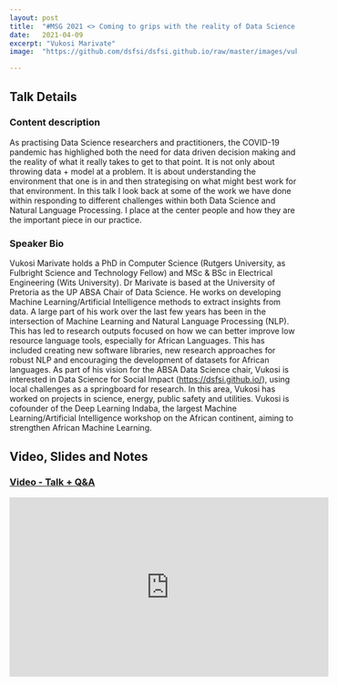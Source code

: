 ```yaml
---
layout: post
title:  "#MSG 2021 <> Coming to grips with the reality of Data Science - It's people all the way down"
date:   2021-04-09
excerpt: "Vukosi Marivate"
image:  "https://github.com/dsfsi/dsfsi.github.io/raw/master/images/vukosi.png"

---
```


## Talk Details

### Content description
As practising Data Science researchers and practitioners, the COVID-19 pandemic has highlighed both the need for data driven decision making and the reality of what it really takes to get to that point. It is not only about throwing data + model at a problem. It is about understanding the environment that one is in and then strategising on what might best work for that environment. In this talk I look back at some of the work we have done within responding to different challenges within both Data Science and Natural Language Processing. I place at the center people and how they are the important piece in our practice. 


### Speaker Bio
 Vukosi Marivate holds a PhD in Computer Science (Rutgers University, as Fulbright Science and Technology Fellow) and MSc & BSc in Electrical Engineering (Wits University). Dr Marivate is based at the University of Pretoria as the UP ABSA Chair of Data Science. He works on developing Machine Learning/Artificial Intelligence methods to extract insights from data. A large part of his work over the last few years has been in the intersection of Machine Learning and Natural Language Processing (NLP). This has led to research outputs focused on how we can better improve low resource language tools, especially for African Languages. This has included creating new software libraries, new research approaches for robust NLP and encouraging the development of datasets for African languages. As part of his vision for the ABSA Data Science chair, Vukosi is interested in Data Science for Social Impact (https://dsfsi.github.io/), using local challenges as a springboard for research. In this area, Vukosi has worked on projects in science, energy, public safety and utilities. Vukosi is cofounder of the Deep Learning Indaba, the largest Machine Learning/Artificial Intelligence workshop on the African continent, aiming to strengthen African Machine Learning. 

## Video, Slides and Notes

    
### [Video - Talk + Q&A](https://www.youtube.com/watch?v=2RboRtUO29k)
<iframe width="560" height="315" src="https://www.youtube.com/embed/2RboRtUO29k" title="YouTube video player" frameborder="0" allow="accelerometer; autoplay; clipboard-write; encrypted-media; gyroscope; picture-in-picture" allowfullscreen></iframe>

